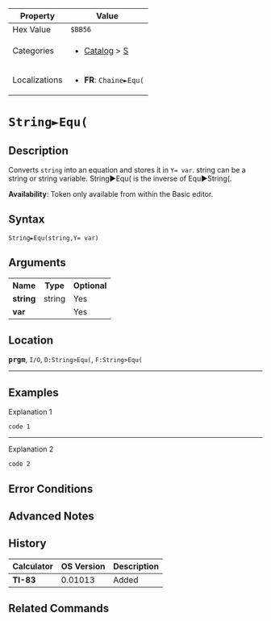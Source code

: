 | Property      | Value |
|---------------|-------|
| Hex Value     | `$BB56`|
| Categories    | <ul><li>[Catalog](<../categories/Catalog.md>) > [S](<../categories/Catalog.md#S>)</li></ul> |
| Localizations | <ul><li><b>FR</b>: `Chaine►Equ(`</li></ul> |

# `String►Equ(`

## Description
Converts `string` into an equation and stores it in `Y= var`.
string can be a string or string variable.
String►Equ( is the inverse of Equ►String(.


<b>Availability</b>: Token only available from within the Basic editor.

## Syntax
`String►Equ(string,Y= var)`

## Arguments
<table>
<tr><th>Name</th><th>Type</th><th>Optional</th></tr>

<tr><td><b>string</b></td><td>string</td><td>Yes</td></tr>

<tr><td><b>var</b></td><td></td><td>Yes</td></tr>

</table>

## Location
<tt><kbd><b>prgm</b></kbd></tt>, `I/O`, `D:String>Equ(`, `F:String>Equ(`
<hr>

## Examples

Explanation 1
```ti-basic
code 1
```
---
Explanation 2
```ti-basic
code 2
```

## Error Conditions


## Advanced Notes


## History
| Calculator | OS Version | Description |
|------------|------------|-------------|
| <b>TI-83</b> | 0.01013 | Added |

## Related Commands

